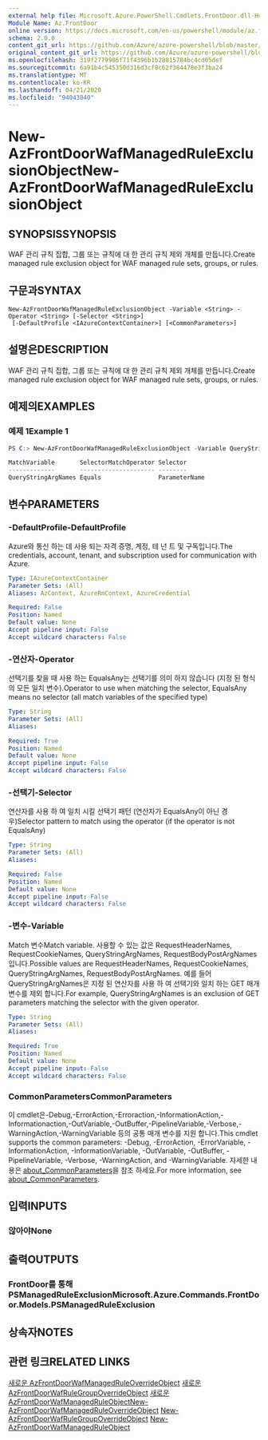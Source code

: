 ```yaml
---
external help file: Microsoft.Azure.PowerShell.Cmdlets.FrontDoor.dll-Help.xml
Module Name: Az.FrontDoor
online version: https://docs.microsoft.com/en-us/powershell/module/az.frontdoor/new-azfrontdoorwafmanagedruleexclusionobject
schema: 2.0.0
content_git_url: https://github.com/Azure/azure-powershell/blob/master/src/FrontDoor/FrontDoor/help/New-AzFrontDoorWafManagedRuleExclusionObject.md
original_content_git_url: https://github.com/Azure/azure-powershell/blob/master/src/FrontDoor/FrontDoor/help/New-AzFrontDoorWafManagedRuleExclusionObject.md
ms.openlocfilehash: 319f2779986f71f4396b1b28815784bc4cd05def
ms.sourcegitcommit: 6a91b4c545350d316d3cf8c62f384478e3f3ba24
ms.translationtype: MT
ms.contentlocale: ko-KR
ms.lasthandoff: 04/21/2020
ms.locfileid: "94043840"
---
```

# <span data-ttu-id="79293-101">New-AzFrontDoorWafManagedRuleExclusionObject</span><span class="sxs-lookup"><span data-stu-id="79293-101">New-AzFrontDoorWafManagedRuleExclusionObject</span></span>

## <span data-ttu-id="79293-102">SYNOPSIS</span><span class="sxs-lookup"><span data-stu-id="79293-102">SYNOPSIS</span></span>
<span data-ttu-id="79293-103">WAF 관리 규칙 집합, 그룹 또는 규칙에 대 한 관리 규칙 제외 개체를 만듭니다.</span><span class="sxs-lookup"><span data-stu-id="79293-103">Create managed rule exclusion object for WAF managed rule sets, groups, or rules.</span></span>

## <span data-ttu-id="79293-104">구문과</span><span class="sxs-lookup"><span data-stu-id="79293-104">SYNTAX</span></span>

```
New-AzFrontDoorWafManagedRuleExclusionObject -Variable <String> -Operator <String> [-Selector <String>]
 [-DefaultProfile <IAzureContextContainer>] [<CommonParameters>]
```

## <span data-ttu-id="79293-105">설명은</span><span class="sxs-lookup"><span data-stu-id="79293-105">DESCRIPTION</span></span>
<span data-ttu-id="79293-106">WAF 관리 규칙 집합, 그룹 또는 규칙에 대 한 관리 규칙 제외 개체를 만듭니다.</span><span class="sxs-lookup"><span data-stu-id="79293-106">Create managed rule exclusion object for WAF managed rule sets, groups, or rules.</span></span>

## <span data-ttu-id="79293-107">예제의</span><span class="sxs-lookup"><span data-stu-id="79293-107">EXAMPLES</span></span>

### <span data-ttu-id="79293-108">예제 1</span><span class="sxs-lookup"><span data-stu-id="79293-108">Example 1</span></span>
```powershell
PS C:> New-AzFrontDoorWafManagedRuleExclusionObject -Variable QueryStringArgNames -Operator Equals -Selector "ParameterName"

MatchVariable       SelectorMatchOperator Selector
-------------       --------------------- --------
QueryStringArgNames Equals                ParameterName
```

## <span data-ttu-id="79293-109">변수</span><span class="sxs-lookup"><span data-stu-id="79293-109">PARAMETERS</span></span>

### <span data-ttu-id="79293-110">-DefaultProfile</span><span class="sxs-lookup"><span data-stu-id="79293-110">-DefaultProfile</span></span>
<span data-ttu-id="79293-111">Azure와 통신 하는 데 사용 되는 자격 증명, 계정, 테 넌 트 및 구독입니다.</span><span class="sxs-lookup"><span data-stu-id="79293-111">The credentials, account, tenant, and subscription used for communication with Azure.</span></span>

```yaml
Type: IAzureContextContainer
Parameter Sets: (All)
Aliases: AzContext, AzureRmContext, AzureCredential

Required: False
Position: Named
Default value: None
Accept pipeline input: False
Accept wildcard characters: False
```

### <span data-ttu-id="79293-112">-연산자</span><span class="sxs-lookup"><span data-stu-id="79293-112">-Operator</span></span>
<span data-ttu-id="79293-113">선택기를 찾을 때 사용 하는 EqualsAny는 선택기를 의미 하지 않습니다 (지정 된 형식의 모든 일치 변수).</span><span class="sxs-lookup"><span data-stu-id="79293-113">Operator to use when matching the selector, EqualsAny means no selector (all match variables of the specified type)</span></span>

```yaml
Type: String
Parameter Sets: (All)
Aliases:

Required: True
Position: Named
Default value: None
Accept pipeline input: False
Accept wildcard characters: False
```

### <span data-ttu-id="79293-114">-선택기</span><span class="sxs-lookup"><span data-stu-id="79293-114">-Selector</span></span>
<span data-ttu-id="79293-115">연산자를 사용 하 여 일치 시킬 선택기 패턴 (연산자가 EqualsAny이 아닌 경우)</span><span class="sxs-lookup"><span data-stu-id="79293-115">Selector pattern to match using the operator (if the operator is not EqualsAny)</span></span>

```yaml
Type: String
Parameter Sets: (All)
Aliases:

Required: False
Position: Named
Default value: None
Accept pipeline input: False
Accept wildcard characters: False
```

### <span data-ttu-id="79293-116">-변수</span><span class="sxs-lookup"><span data-stu-id="79293-116">-Variable</span></span>
<span data-ttu-id="79293-117">Match 변수</span><span class="sxs-lookup"><span data-stu-id="79293-117">Match variable.</span></span> <span data-ttu-id="79293-118">사용할 수 있는 값은 RequestHeaderNames, RequestCookieNames, QueryStringArgNames, RequestBodyPostArgNames입니다.</span><span class="sxs-lookup"><span data-stu-id="79293-118">Possible values are RequestHeaderNames, RequestCookieNames, QueryStringArgNames, RequestBodyPostArgNames.</span></span>
<span data-ttu-id="79293-119">예를 들어 QueryStringArgNames은 지정 된 연산자를 사용 하 여 선택기와 일치 하는 GET 매개 변수를 제외 합니다.</span><span class="sxs-lookup"><span data-stu-id="79293-119">For example, QueryStringArgNames is an exclusion of GET parameters matching the selector with the given operator.</span></span>

```yaml
Type: String
Parameter Sets: (All)
Aliases:

Required: True
Position: Named
Default value: None
Accept pipeline input: False
Accept wildcard characters: False
```

### <span data-ttu-id="79293-120">CommonParameters</span><span class="sxs-lookup"><span data-stu-id="79293-120">CommonParameters</span></span>
<span data-ttu-id="79293-121">이 cmdlet은-Debug,-ErrorAction,-Erroraction,-InformationAction,-Informationaction,-OutVariable,-OutBuffer,-PipelineVariable,-Verbose,-WarningAction,-WarningVariable 등의 공통 매개 변수를 지원 합니다.</span><span class="sxs-lookup"><span data-stu-id="79293-121">This cmdlet supports the common parameters: -Debug, -ErrorAction, -ErrorVariable, -InformationAction, -InformationVariable, -OutVariable, -OutBuffer, -PipelineVariable, -Verbose, -WarningAction, and -WarningVariable.</span></span> <span data-ttu-id="79293-122">자세한 내용은 [about_CommonParameters](http://go.microsoft.com/fwlink/?LinkID=113216)을 참조 하세요.</span><span class="sxs-lookup"><span data-stu-id="79293-122">For more information, see [about_CommonParameters](http://go.microsoft.com/fwlink/?LinkID=113216).</span></span>

## <span data-ttu-id="79293-123">입력</span><span class="sxs-lookup"><span data-stu-id="79293-123">INPUTS</span></span>

### <span data-ttu-id="79293-124">않아야</span><span class="sxs-lookup"><span data-stu-id="79293-124">None</span></span>

## <span data-ttu-id="79293-125">출력</span><span class="sxs-lookup"><span data-stu-id="79293-125">OUTPUTS</span></span>

### <span data-ttu-id="79293-126">FrontDoor를 통해 PSManagedRuleExclusion</span><span class="sxs-lookup"><span data-stu-id="79293-126">Microsoft.Azure.Commands.FrontDoor.Models.PSManagedRuleExclusion</span></span>

## <span data-ttu-id="79293-127">상속자</span><span class="sxs-lookup"><span data-stu-id="79293-127">NOTES</span></span>

## <span data-ttu-id="79293-128">관련 링크</span><span class="sxs-lookup"><span data-stu-id="79293-128">RELATED LINKS</span></span>
<span data-ttu-id="79293-129">[새로운 AzFrontDoorWafManagedRuleOverrideObject](./New-AzFrontDoorWafManagedRuleOverrideObject.md) 
 [새로운 AzFrontDoorWafRuleGroupOverrideObject](./New-AzFrontDoorWafRuleGroupOverrideObject.md) 
 [새로운 AzFrontDoorWafManagedRuleObject](./New-AzFrontDoorWafManagedRuleObject.md)</span><span class="sxs-lookup"><span data-stu-id="79293-129">[New-AzFrontDoorWafManagedRuleOverrideObject](./New-AzFrontDoorWafManagedRuleOverrideObject.md)
[New-AzFrontDoorWafRuleGroupOverrideObject](./New-AzFrontDoorWafRuleGroupOverrideObject.md)
[New-AzFrontDoorWafManagedRuleObject](./New-AzFrontDoorWafManagedRuleObject.md)</span></span>
